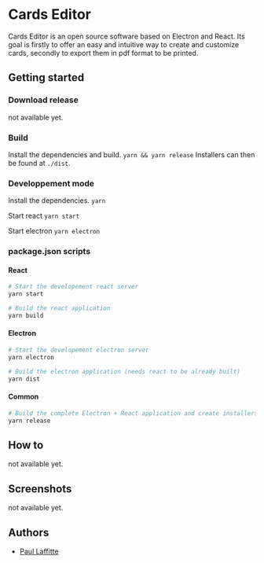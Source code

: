 # Cards Editor
Cards Editor is an open source software based on Electron and React. Its goal is firstly to offer an easy and intuitive way to create and customize cards, secondly to export them in pdf format to be printed.

## Getting started

### Download release
not available yet.

### Build
Install the dependencies and build.
```yarn && yarn release```
Installers can then be found at `./dist`.

### Developpement mode
Install the dependencies.
```yarn```

Start react
```yarn start```

Start electron
```yarn electron```


### package.json scripts
#### React
```bash
# Start the developement react server
yarn start

# Build the react application
yarn build
```

#### Electron
```bash
# Start the developement electron server
yarn electron

# Build the electron application (needs react to be already built)
yarn dist
```

#### Common
```bash
# Build the complete Electron + React application and create installers for windows and linux
yarn release
```

## How to
not available yet.

## Screenshots
not available yet.

## Authors
- [Paul Laffitte](https://github.com/paullaffitte)
